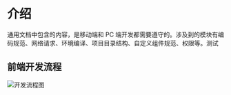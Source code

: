 # 介绍

通用文档中包含的内容，是移动端和 PC 端开发都需要遵守的。涉及到的模块有编码规范、网络请求、环境编译、项目目录结构、自定义组件规范、权限等。测试

## 前端开发流程

<img :src="$withBase('/flow.png')" alt="开发流程图">
